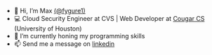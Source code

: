 - 👋 Hi, I’m Max [(@fygure1)](https://twitter.com/fygure1)
- 💻 Cloud Security Engineer at CVS | Web Developer at [Cougar CS](https://github.com/CougarCS) (University of Houston)
- 🌱 I’m currently honing my programming skills
- 📫 Send me a message on [linkedin](https://www.linkedin.com/in/maximillianchalitsios/)

<!---
fygure/fygure is a ✨ special ✨ repository because its `README.md` (this file) appears on your GitHub profile.
You can click the Preview link to take a look at your changes.
--->
